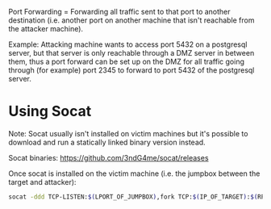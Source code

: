 Port Forwarding = Forwarding all traffic sent to that port to another destination (i.e. another port on another machine that isn't reachable from the attacker machine).

Example: Attacking machine wants to access port 5432 on a postgresql server, but that server is only reachable through a DMZ server in between them, thus a port forward can be set up on the DMZ for all traffic going through (for example) port 2345 to forward to port 5432 of the postgresql server.
# Using Socat
Note: Socat usually isn't installed on victim machines but it's possible to download and run a statically linked binary version instead.

Socat binaries: https://github.com/3ndG4me/socat/releases

Once socat is installed on the victim machine (i.e. the jumpbox between the target and attacker):
```bash
socat -ddd TCP-LISTEN:$(LPORT_OF_JUMPBOX),fork TCP:$(IP_OF_TARGET):$(RPORT_OF_TARGET)
```
